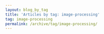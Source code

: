```yaml
---
layout: blog_by_tag
title: 'Articles by tag: image-processing'
tag: image-processing
permalink: /archive/tag/image-processing/
---
```

